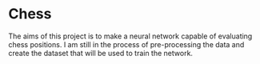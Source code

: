 # Chess

The aims of this project is to make a neural network capable of evaluating chess positions. I am still in the process of pre-processing the data and create the dataset that will be used to train the network.